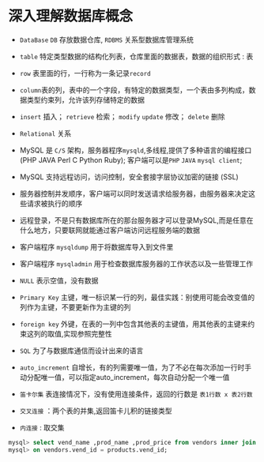 # 深入理解数据库概念

- `DataBase` `DB` 存放数据仓库, `RDBMS` 关系型数据库管理系统
- `table` 特定类型数据的结构化列表，仓库里面的数据表，数据的组织形式 : 表
- `row` 表里面的行，一行称为一条记录`record`
- `column`表的列，表中的一个字段，有特定的数据类型，一个表由多列构成，数据类型约束列，允许该列存储特定的数据
- `insert` 插入； `retrieve` 检索； `modify` `update` 修改； `delete` 删除
- `Relational` 关系
- MySQL 是 `C/S` 架构，服务器程序`mysqld`,多线程,提供了多种语言的编程接口(PHP JAVA Perl C Python Ruby); 客户端可以是`PHP` `JAVA` `mysql client`;
- MySQL 支持远程访问，访问控制，安全套接字层协议加密的链接 (SSL)
- 服务器控制并发顺序，客户端可以同时发送请求给服务器，由服务器来决定这些请求被执行的顺序
- 远程登录，不是只有数据库所在的那台服务器才可以登录MySQL,而是任意在什么地方，只要联网就能通过客户端访问远程服务端的数据
- 客户端程序 `mysqldump` 用于将数据库导入到文件里
- 客户端程序 `mysqladmin` 用于检查数据库服务器的工作状态以及一些管理工作
- `NULL` 表示空值，没有数据
- `Primary Key` 主键，唯一标识某一行的列，最佳实践：别使用可能会改变值的列作为主键，不要更新作为主键的列

- `foreign key` 外键，在表的一列中包含其他表的主键值，用其他表的主键来约束这列的取值,实现参照完整性

- `SQL` 为了与数据库通信而设计出来的语言
- `auto_increment` 自增长，有的列需要唯一值，为了不必在每次添加一行时手动分配唯一值，可以指定auto_increment，每次自动分配一个唯一值

- `笛卡尔集` 表连接情况下，没有使用连接条件，返回的行数是 `表1行数 x 表2行数`
- `交叉连接` ：两个表的并集,返回笛卡儿积的链接类型
- `内连接` : 取交集

```sql
mysql> select vend_name ,prod_name ,prod_price from vendors inner join products
mysql> on vendors.vend_id = products.vend_id;
```